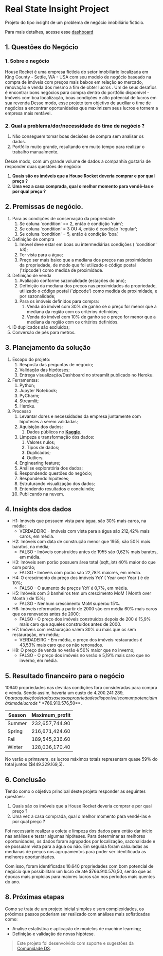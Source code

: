 # Real State Insight Project

Projeto do tipo insight de um problema de negócio imobiliário fictício.

Para mais detalhes, acesse esse [dashboard](https://analytics-hrrs.herokuapp.com/)

## 1. **Questões do Negócio**

### 1. Sobre o negócio
House Rocket é uma empresa fictícia do setor imobiliário localizada em King County - Settle, WA - USA com seu modelo de negócio baseado na compra de imóveis com preços mais baixos em relação ao mercado, renovação e venda dos mesmo a fim de obter lucros . Um de seus desafios é encontrar bons negócios para compra dentro do portfólio disponível - Imóveis com boa localização, boas condições e alto potencial de lucros em sua revenda Desse modo, esse projeto tem objetivo de auxiliar o time de negócios a encontrar oportunidades que maximizem seus lucros e tornem a empresa mais rentável.

### 2. Qual a problema/dor/necessidade do time de negócio ?
   1. Não conseguem tomar boas decisões de compra sem analisar os dados.
   2. Portfólio muito grande, resultando em muito tempo para realizar o trabalho manualmente.

Desse modo, com um grande volume de dados a companhia gostaria de responder duas questões de negócio:
   1. **Quais são os imóveis que a House Rocket deveria comprar e por qual preço ?**
   2. **Uma vez a casa comprada, qual o melhor momento para vendê-las e por qual preço ?**

## 2. **Premissas de negócio.**

1. Para as condições de conservação da propriedade
   1. Se coluna 'condition' =< 2, então é condição ‘ruim’;
   2. Se coluna 'condition' = 3 OU 4, então é condição 'regular’;
   3. Se coluna 'condition' = 5, então é condição 'boa’.
2. Definição de compra
   1. Imóvel deve estar em boas ou intermediárias condições ( 'condition' ≥3);
   2. Ter vista para a água;
   3. Preço ser mais baixo que a mediana dos preços nas proximidades da propriedade, de modo que foi utilizado o código postal ('zipcode') como medida de proximidade.
3. Definição de venda
   1. Avaliação conforme sazonalidade (estações do ano);
   2. Definição da mediana dos preços nas proximidades da propriedade, utilizado o código postal ('zipcode') como medida de proximidade, e por sazonalidade;
   3. Para os imóveis definidos para compra:
      1. Venda do imóvel com 30% de ganho se o preço for menor que a mediana da região com os critérios definidos;
      2. Venda do imóvel com 10% de ganho se o preço for menor que a mediana da região com os critérios definidos.
4. ID duplicados são excluídos;
5. Conversão de pés para metros.

## 3. Planejamento da solução

1. Escopo do projeto:
   1. Resposta das perguntas de negocio;
   2. Validação das hipóteses;
   3. Entrega visualização/Dashboard no streamlit publicado no Heroku.
2. Ferramentas:
   1. Python;
   2. Jupyter Notebook;
   3. PyCharm;
   4. Streamlit;
   5. Heroku.
3. Processo
   1. Levantar dores e necessidades da empresa juntamente com hipóteses a serem validadas;
   2. Aquisição dos dados:
      1. Dados públicos no **[Kaggle](https://www.kaggle.com/datasets/harlfoxem/housesalesprediction?resource=download)**.
   3. Limpeza e transformação dos dados:
      1. Valores nulos;
      2. Tipos de dados;
      3. Duplicados;
      4. Outliers.
   4. Enginearing feature;
   5. Análise exploratória dos dados;
   6. Respondendo questões do negócio;
   7. Respondendo hipóteses;
   8. Estruturando visualização dos dados;
   9. Entendendo resultados e concluindo;
   10. Publicando na nuvem.

## 4. Insights dos dados

- H1: Imóveis que possuem vista para água, são 30% mais caros, na média;
  - VERDADEIRO - Imóveis com vista para a água são 212,42% mais caros, em média.
- H2: Imóveis com data de construção menor que 1955, são 50% mais baratos, na média;
  - FALSO - Imóveis construídos antes de 1955 são 0,62% mais baratos, em média.
- H3: Imóveis sem porão possuem área total (sqft_lot) 40% maior do que com porão;
  - FALSO - Imóveis com porão são 22,78% maiores, em média.
- H4: O crescimento do preço dos imóveis YoY ( Year over Year ) é de 10%;
  - FALSO - O aumento de preços YoY é 0,7%, em média.
- H5: Imóveis com 3 banheiros tem um crescimento MoM ( Month over Month ) de 15%;
  - FALSO - Nenhum crescimento MoM superou 15%.
- H6: Imóveis reformados a partir de 2000 são em média 60% mais caros que os renovados antes de 2000;
  - FALSO - O preço dos imóveis construídos depois de 200 é 15,9% mais caro que aqueles construídos antes de 2000.
- H7: Imóveis com restauração valem 30% ou mais que os sem restauração, em média;
  - VERDADEIRO - Em  média, o preço dos imóveis restaurados é 43,53% mais caro que os não renovados.
- H8: O preço de venda no verão é 50% maior que no inverno;
  - FALSO - O preço dos imóveis no verão é 5,19% mais caro que no inverno, em média.

## 5. Resultado financeiro para o negócio

10640 propriedades nas devidas condições fora consideradas para compra e venda. Sendo assim, haveria um custo de $4.200.241.289,0 para aquisição de todas as essas propriedades disponíveis com um potencial máximo de lucro de **$766.910.576,50**.

| Season | Maximum_profit |
| ------ | -------------- |
| Summer | 232,657,744.90 |
| Spring | 216,671,424.60 |
| Fall   | 189,545,236.60 |
| Winter | 128,036,170.40 |

No verão e primavera, os lucros máximos totais representam quase 59% do total juntos ($449.329.169,5).

## 6. Conclusão

Tendo como o objetivo principal deste projeto responder as seguintes questões:

1. Quais são os imóveis que a House Rocket deveria comprar e por qual preço ?
2. Uma vez a casa comprada, qual o melhor momento para vendê-las e por qual preço ?

Foi necessário realizar a coleta e limpeza dos dados para então dar início nas análises e testar algumas hipóteses. Para determinar as melhores oportunidades, os dados foram agrupados por localização, sazonalidade e se possuíam vista para a água ou não. Em seguida foram calculadas as medianas de preços nos agrupamentos para poder ser identificada as melhores oportunidades.

Com isso, foram identificadas 10.640 propriedades com bom potencial de negócio que possibilitam um lucro de até $766.910.576,50, sendo que as épocas mais propícias para maiores lucros são nos períodos mais quentes do ano.

## 8. Próximas etapas

Como se trata de um projeto inicial simples e sem complexidades, os próximos passos poderiam ser realizado com análises mais sofisticadas como:

- Analise estatística e aplicação de modelos de machine learning;
- Definição e validação de novas hipótese.

> Este projeto foi desenvolvido com suporte e sugestões da [Comunidade DS](https://www.comunidadedatascience.com/).
